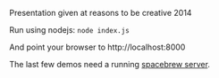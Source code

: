 Presentation given at reasons to be creative 2014

Run using nodejs: `node index.js`

And point your browser to http://localhost:8000

The last few demos need a running [spacebrew server](spacebrew.github.io/spacebrew/).